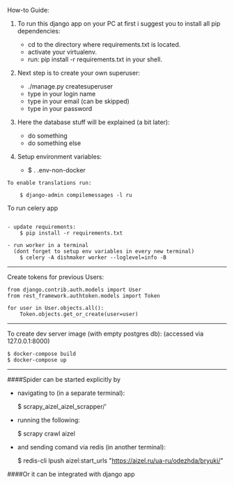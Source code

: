How-to Guide:

1. To run this django app on your PC at first i suggest you to install all pip dependencies:
    - cd to the directory where requirements.txt is located.
    - activate your virtualenv.
    - run: pip install -r requirements.txt in your shell.
    
2. Next step is to create your own superuser:
    - ./manage.py createsuperuser
    - type in your login name
    - type in your email (can be skipped)
    - type in your password
    
3. Here the database stuff will be explained (a bit later):
    - do something
    - do something else

4. Setup environment variables:
    - $ . .env-non-docker


~~~
To enable translations run:

    $ django-admin compilemessages -l ru

~~~
To run celery app
~~~

- update requirements:
    $ pip install -r requirements.txt

- run worker in a terminal 
  (dont forget to setup env variables in every new terminal)
    $ celery -A dishmaker worker --loglevel=info -B
~~~
-------
Create tokens for previous Users:
~~~
from django.contrib.auth.models import User
from rest_framework.authtoken.models import Token

for user in User.objects.all():
    Token.objects.get_or_create(user=user)
~~~
-------
To create dev server image (with empty postgres db):
(accessed via 127.0.0.1:8000)
~~~
$ docker-compose build
$ docker-compose up
~~~
------
####Spider can be started explicitly by 
 - navigating to (in a separate terminal): 
  
    
    $ scrapy_aizel_aizel_scrapper/'
      
 - running the following:

    
    $ scrapy crawl aizel
    
 - and sending comand via redis (in another terminal):

 
    $ redis-cli lpush aizel:start_urls "https://aizel.ru/ua-ru/odezhda/bryuki/"

####Or it can be integrated with django app
